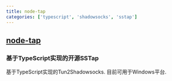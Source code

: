 ```yaml
---
title: node-tap
categories: ['typescript', 'shadowsocks', 'sstap']
---
```

## [node-tap](https://github.com/Srar/node-tap)

### 基于TypeScript实现的开源SSTap

基于TypeScript实现的Tun2Shadowsocks.
目前可用于Windows平台.
